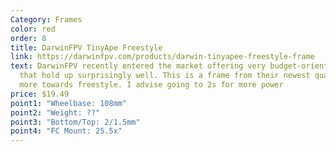 ```yaml
---
Category: Frames
color: red
order: 8
title: DarwinFPV TinyApe Freestyle
link: https://darwinfpv.com/products/darwin-tinyapee-freestyle-frame
text: DarwinFPV recently entered the market offering very budget-oriented quads,
  that hold up surprisingly well. This is a frame from their newest quad, aimed
  more towards freestyle. I advise going to 2s for more power
price: $19.49
point1: "Wheelbase: 108mm"
point2: "Weight: ??"
point3: "Bottom/Top: 2/1.5mm"
point4: "FC Mount: 25.5x"
---
```

